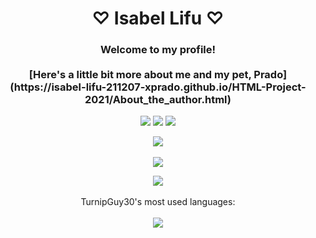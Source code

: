 <h1 align="center"> ♡ Isabel Lifu ♡</h1>
<h3 align="center">Welcome to my profile! <br><br>[Here's a little bit more about me and my pet, Prado](https://isabel-lifu-211207-xprado.github.io/HTML-Project-2021/About_the_author.html)</h3>
<p align="center">
	<a href="https://github.com/Isabel-Lifu-211207-XPrado"><img src="https://gpvc.arturio.dev/Isabel-Lifu-211207-XPrado"></a> <!--Profile views-->
	<a href="mailto:ba004745@bac.qld.edu.au"><img src="https://img.shields.io/badge/Contact_me-here-ff69b4"></a> <!--Contact-->
	<a href="https://github.com/TurnipGuy30"><img src="https://img.shields.io/badge/Shoutout%20to-TurnipGuy30-navy"></a> <!--Shoutout-->
	
</p>

<p align="center">
	<a href=""><img src="https://hacked-github-stat-trophies.vercel.app/?username=Isabel-Lifu-211207-XPrado&column=4&title=AllSuperRank,MultiLanguage,Commit,Stars,Followers,PullRequest,Repositories,Issues&theme=dracula"></a><br><br> <!--Trophies-->
	<img src="https://github-readme-stats.vercel.app/api?username=Isabel-Lifu-211207-XPrado&show_icons=true&locale=en&theme=tokyonight"><br>
</p>

<p align="center">
	<img src="https://github-readme-streak-stats.herokuapp.com/?user=Isabel-Lifu-211207-XPrado&theme=tokyonight"><br><br>
	TurnipGuy30's most used languages: <br><br>
	<img src="https://github-readme-stats.vercel.app/api/top-langs?username=turnipguy30&show_icons=true&locale=en&layout=compact&theme=tokyonight&langs_count=10&hide=red,rebol,brainfuck"><br><br>
</p>


<!--
  ~ README created by @TurnipGuy30 ~ Find me at GitHub.com/TurnipGuy30 ~ 
  ~ Special thanks to TurnipGuy30! - Account owner, Isabel ~
-->
